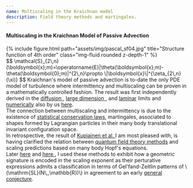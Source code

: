 ```yaml
---
name: Multiscaling in the Kraichnan model
description: Field theory methods and martingales.
---
```

<h4> 
<a id="10.1007/s10955-006-9205-9">
Multiscaling in the Kraichnan Model of Passive Advection
</a>
</h4>

<div class="row">
    <div class="col-sm-6 mt-6 mt-md-0">
        {% include figure.html path="assets/img/pascal_sf04.jpg" title="Structure function of 4th order" class="img-fluid rounded z-depth-1" %}
    </div>
    <div class="col-sm-6 mt-3 mt-md-0">
$$ \mathcal{S}_{2\,n}(\boldsymbol{x};m)=\operatorname{E}|\theta(\boldsymbol{x};m)-\theta(\boldsymbol{0};m)|^{2\,n}\propto \|\boldsymbol{x}\|^{\zeta_{2\,n}(\xi)} $$
Kraichnan's model of passive advection is to-date the only PDE model of turbulence where intermittency and multiscaling can be proven in a mathematically controlled fashion. The result was first independently derived in the <a href="http://doi.org/10.1103/PhysRevLett.75.3834">diffusion </a>, <a href="http://doi.org/10.1103/PhysRevE.52.4924"> large dimension </a>, and <a href="https://gallica.bnf.fr/ark:/12148/bpt6k6202126w/f39.item.r=Shraiman%20Siggia">laminar</a> limits and <a href="http://doi.org/10.1103/PhysRevLett.80.5532">numerically</a> also by us <a href="/publications#10.1103/PhysRevE.63.015302" >here</a>.   
    </div>
</div>
<div class="caption">
The connection between multiscaling and intermittency is due to the existence of <a href="http://doi.org/10.1023/A:1023212600779">statistical conservation laws</a>, martingales, associated to shapes formed by Lagrangian particles in their many body translational invariant configuration space.
<br/>
In retrospective, the result of <a href="/publications#10.1007/s10955-006-9205-9">Kupiainen et al. </a> I am most pleased with, is having clarified the relation between <a href="http://doi.org/10.1103/PhysRevE.58.1823"> quantum field theory methods</a> and scaling predictions based on many body Hopf's equations.
<br/>
Later <a href="/publications#10.1103/PhysRevE.80.025301">here</a> and <a href="/publications#10.1016/j.physd.2011.05.023">here 
 </a>, I used these methods to exhibit how a geometric signature is encoded in the scaling exponent as their perturative expressions admits a classification in terms of Gel'fand-Zeitlin patterns of \(\mathrm{SL}(N\,,\mathbb{R})\) in agreement to an early <a href="https://doi.org/10.1103/physrevlett.77.2463">general conjecture</a>.
</div>
